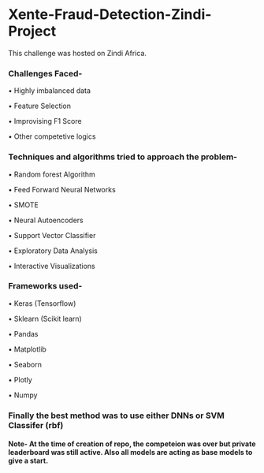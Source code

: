 # Xente-Fraud-Detection-Zindi-Project

This challenge was hosted on Zindi Africa.

### Challenges Faced-

• Highly imbalanced data

• Feature Selection

• Improvising F1 Score

• Other competetive logics

### Techniques and algorithms tried to approach the problem-

• Random forest Algorithm

• Feed Forward Neural Networks

• SMOTE

• Neural Autoencoders

• Support Vector Classifier

• Exploratory Data Analysis

• Interactive Visualizations


### Frameworks used-

• Keras (Tensorflow)

• Sklearn (Scikit learn)

• Pandas

• Matplotlib

• Seaborn

• Plotly 

• Numpy

### Finally the best method was to use either DNNs or SVM Classifer (rbf)

#### Note- At the time of creation of repo, the competeion was over but private leaderboard was still active. Also all models are acting as base models to give a start. 
